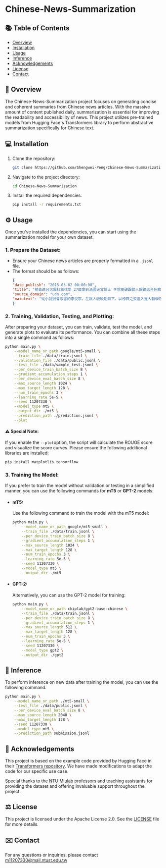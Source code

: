 # Chinese-News-Summarization

## 📚 Table of Contents

- [Overview](#overview)
- [Installation](#installation)
- [Usage](#usage)
- [Inference](#inference)
- [Acknowledgements](#acknowledgements)
- [License](#license)
- [Contact](#contact)

## 🌟 Overview
The Chinese-News-Summarization project focuses on generating concise and coherent summaries from Chinese news articles. With the massive amount of content published daily, summarization is essential for improving the readability and accessibility of news. This project utilizes pre-trained models from Hugging Face's Transformers library to perform abstractive summarization specifically for Chinese text.

## 💻 Installation

1. Clone the repository:
    ```sh
    git clone https://github.com/Shengwei-Peng/Chinese-News-Summarization.git
    ```
2. Navigate to the project directory:
    ```sh
    cd Chinese-News-Summarization
    ```
3. Install the required dependencies:
    ```sh
    pip install -r requirements.txt
    ```

## ⚙️ Usage

Once you've installed the dependencies, you can start using the summarization model for your own dataset.
### 1. **Prepare the Dataset:**
   - Ensure your Chinese news articles are properly formatted in a `.jsonl` file.
   - The format should be as follows:
        ```json
        {
        "date_publish": "2015-03-02 00:00:00",
        "title": "榜首進台大醫科創休學 27歲拿到法國天文博士 李悅寧破跟蹤人眼鏡返台任教",
        "source_domain": "udn.com",
        "maintext": "從小就很會念書的李悅寧，在眾人殷殷期盼下，以榜首之姿進入臺大醫學院，但始終忘不了對天文的熱情。..."
        }
        ```

### 2. **Training, Validation, Testing, and Plotting:**

After preparing your dataset, you can train, validate, test the model, and generate plots to evaluate its performance. You can combine all these steps into a single command as follows:

```bash
python main.py \
    --model_name_or_path google/mt5-small \
    --train_file ./data/train.jsonl \
    --validation_file ./data/public.jsonl \
    --test_file ./data/sample_test.jsonl \
    --per_device_train_batch_size 8 \
    --gradient_accumulation_steps 1 \
    --per_device_eval_batch_size 8 \
    --max_source_length 1024 \
    --max_target_length 128 \
    --num_train_epochs 3 \
    --learning_rate 5e-5 \
    --seed 11207330 \
    --model_type mt5 \
    --output_dir ./mt5 \
    --prediction_path ./prediction.jsonl \
    --plot
```

#### ⚠️ Special Note:
If you enable the `--plot`option, the script will calculate the ROUGE score and visualize the score curves. Please ensure the following additional libraries are installed:
```bash
pip install matplotlib tensorflow
```

### 3. Training the Model:
If you prefer to train the model without validation or testing in a simplified manner, you can use the following commands for **mT5** or **GPT-2** models:

- #### mT5:
    Use the following command to train the model with the mT5 model:
    ```bash
    python main.py \
        --model_name_or_path google/mt5-small \
        --train_file ./data/train.jsonl \
        --per_device_train_batch_size 8 \
        --gradient_accumulation_steps 1 \
        --max_source_length 1024 \
        --max_target_length 128 \
        --num_train_epochs 3 \
        --learning_rate 5e-5 \
        --seed 11207330 \
        --model_type mt5 \
        --output_dir ./mt5
    ```

- #### GPT-2:
    Alternatively, you can use the GPT-2 model for training:
    ```bash
    python main.py \
        --model_name_or_path ckiplab/gpt2-base-chinese \
        --train_file ./data/train.jsonl \
        --per_device_train_batch_size 8 \
        --gradient_accumulation_steps 1 \
        --max_source_length 512 \
        --max_target_length 128 \
        --num_train_epochs 3 \
        --learning_rate 5e-5 \
        --seed 11207330 \
        --model_type gpt2 \
        --output_dir ./gpt2
    ```

## 🔮 Inference

To perform inference on new data after training the model, you can use the following command.
```bash
python main.py \
    --model_name_or_path ./mt5-small \
    --test_file ./data/public.jsonl \
    --per_device_eval_batch_size 8 \
    --max_source_length 2048 \
    --max_target_length 128 \
    --seed 11207330 \
    --model_type mt5 \
    --prediction_path submission.jsonl
```

## 🙏 Acknowledgements

This project is based on the example code provided by Hugging Face in their [Transformers repository](https://github.com/huggingface/transformers/tree/main/examples/pytorch). We have made modifications to adapt the code for our specific use case.

Special thanks to the [NTU Miulab](http://adl.miulab.tw) professors and teaching assistants for providing the dataset and offering invaluable support throughout the project.

## ⚖️ License

This project is licensed under the Apache License 2.0. See the [LICENSE](./LICENSE) file for more details.

## ✉️ Contact

For any questions or inquiries, please contact m11207330@mail.ntust.edu.tw